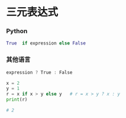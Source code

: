 # 三元表达式

### Python
```python
True  if expression else False
```

### 其他语言
```C++ 
expression ? True : False
```

```python
x = 2
y = 1
r = x if x > y else y   # r = x > y ? x : y
print(r)

# 2
```